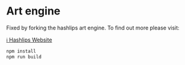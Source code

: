 # Art engine

Fixed by forking the hashlips art engine.
To find out more please visit:

[ℹ️ Hashlips Website](https://hashlips.online/HashLips)



```sh
npm install
npm run build
```